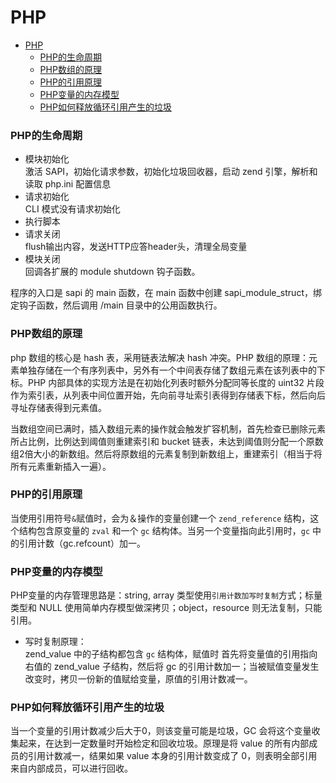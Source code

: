 # PHP

- [PHP](#php)
  - [PHP的生命周期](#php的生命周期)
  - [PHP数组的原理](#php数组的原理)
  - [PHP的引用原理](#PHP的引用原理)
  - [PHP变量的内存模型](#PHP变量的内存模型)
  - [PHP如何释放循环引用产生的垃圾](#PHP如何释放循环引用产生的垃圾)

### PHP的生命周期
- 模块初始化   
激活 SAPI，初始化请求参数，初始化垃圾回收器，启动 zend 引擎，解析和读取 php.ini 配置信息
- 请求初始化   
CLI 模式没有请求初始化
- 执行脚本
- 请求关闭   
flush输出内容，发送HTTP应答header头，清理全局变量
- 模块关闭   
回调各扩展的 module shutdown 钩子函数。

程序的入口是 sapi 的 main 函数，在 main 函数中创建 sapi_module_struct，绑定钩子函数，然后调用 /main 目录中的公用函数执行。

### PHP数组的原理
php 数组的核心是 hash 表，采用链表法解决 hash 冲突。PHP 数组的原理：元素单独存储在一个有序列表中，另外有一个中间表存储了数组元素在该列表中的下标。PHP 内部具体的实现方法是在初始化列表时额外分配同等长度的 uint32 片段作为索引表，从列表中间位置开始，先向前寻址索引表得到存储表下标，然后向后寻址存储表得到元素值。

当数组空间已满时，插入数组元素的操作就会触发扩容机制，首先检查已删除元素所占比例，比例达到阈值则重建索引和 bucket 链表，未达到阈值则分配一个原数组2倍大小的新数组。然后将原数组的元素复制到新数组上，重建索引（相当于将所有元素重新插入一遍）。

### PHP的引用原理
当使用引用符号`&`赋值时，会为＆操作的变量创建一个 `zend_reference` 结构，这个结构包含原变量的 `zval` 和一个 `gc` 结构体。当另一个变量指向此引用时，`gc` 中的引用计数（gc.refcount）加一。

### PHP变量的内存模型
PHP变量的内存管理思路是：string, array 类型使用`引用计数加写时复制`方式；标量类型和 NULL 使用简单内存模型做深拷贝；object，resource 则无法复制，只能引用。   
- 写时复制原理：   
zend_value 中的子结构都包含 `gc` 结构体，赋值时 首先将变量值的引用指向右值的 zend_value 子结构，然后将 gc 的引用计数加一；当被赋值变量发生改变时，拷贝一份新的值赋给变量，原值的引用计数减一。

### PHP如何释放循环引用产生的垃圾
当一个变量的引用计数减少后大于0，则该变量可能是垃圾，GC 会将这个变量收集起来，在达到一定数量时开始检定和回收垃圾。原理是将 value 的所有内部成员的引用计数减一，结果如果 value 本身的引用计数变成了 0，则表明全部引用来自内部成员，可以进行回收。
